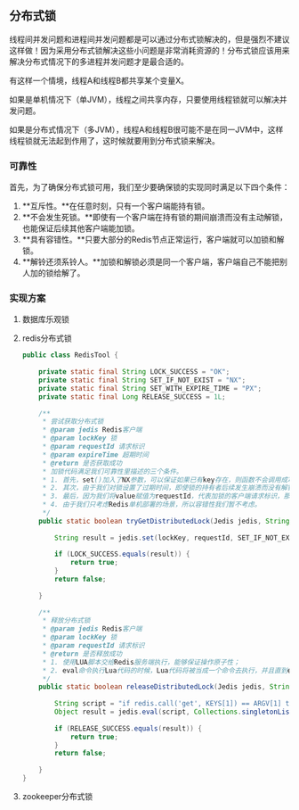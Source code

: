 ## 分布式锁

​		线程间并发问题和进程间并发问题都是可以通过分布式锁解决的，但是强烈不建议这样做！因为采用分布式锁解决这些小问题是非常消耗资源的！分布式锁应该用来解决分布式情况下的多进程并发问题才是最合适的。

有这样一个情境，线程A和线程B都共享某个变量X。

如果是单机情况下（单JVM），线程之间共享内存，只要使用线程锁就可以解决并发问题。

如果是分布式情况下（多JVM），线程A和线程B很可能不是在同一JVM中，这样线程锁就无法起到作用了，这时候就要用到分布式锁来解决。

### 可靠性

首先，为了确保分布式锁可用，我们至少要确保锁的实现同时满足以下四个条件：

1. **互斥性。**在任意时刻，只有一个客户端能持有锁。
2. **不会发生死锁。**即使有一个客户端在持有锁的期间崩溃而没有主动解锁，也能保证后续其他客户端能加锁。
3. **具有容错性。**只要大部分的Redis节点正常运行，客户端就可以加锁和解锁。
4. **解铃还须系铃人。**加锁和解锁必须是同一个客户端，客户端自己不能把别人加的锁给解了。

### 实现方案

1. 数据库乐观锁

2. redis分布式锁

   ```java
   public class RedisTool {
    
       private static final String LOCK_SUCCESS = "OK";
       private static final String SET_IF_NOT_EXIST = "NX";
       private static final String SET_WITH_EXPIRE_TIME = "PX";
       private static final Long RELEASE_SUCCESS = 1L;
    
       /**
        * 尝试获取分布式锁
        * @param jedis Redis客户端
        * @param lockKey 锁
        * @param requestId 请求标识
        * @param expireTime 超期时间
        * @return 是否获取成功
        * 加锁代码满足我们可靠性里描述的三个条件。
        * 1. 首先，set()加入了NX参数，可以保证如果已有key存在，则函数不会调用成功，也就是只有一个客户端能持有锁，满足互斥性。
        * 2. 其次，由于我们对锁设置了过期时间，即使锁的持有者后续发生崩溃而没有解锁，锁也会因为到了过期时间而自动解锁（即key被删除），不会发生死锁。
        * 3. 最后，因为我们将value赋值为requestId，代表加锁的客户端请求标识，那么在客户端在解锁的时候就可以进行校验是否是同一个客户端。
        * 4. 由于我们只考虑Redis单机部署的场景，所以容错性我们暂不考虑。
        */
       public static boolean tryGetDistributedLock(Jedis jedis, String lockKey, String requestId, int expireTime) {
    
           String result = jedis.set(lockKey, requestId, SET_IF_NOT_EXIST, SET_WITH_EXPIRE_TIME, expireTime);
    
           if (LOCK_SUCCESS.equals(result)) {
               return true;
           }
           return false;
    
       }
    
       /**
        * 释放分布式锁
        * @param jedis Redis客户端
        * @param lockKey 锁
        * @param requestId 请求标识
        * @return 是否释放成功
        * 1. 使用LUA脚本交给Redis服务端执行，能够保证操作原子性；
        * 2. eval命令执行Lua代码的时候，Lua代码将被当成一个命令去执行，并且直到eval命令执行完成，Redis才会执行其他命令。
        */
       public static boolean releaseDistributedLock(Jedis jedis, String lockKey, String requestId) {
    
           String script = "if redis.call('get', KEYS[1]) == ARGV[1] then return redis.call('del', KEYS[1]) else return 0 end";
           Object result = jedis.eval(script, Collections.singletonList(lockKey), Collections.singletonList(requestId));
    
           if (RELEASE_SUCCESS.equals(result)) {
               return true;
           }
           return false;
    
       }
   }
   ```

   

3. zookeeper分布式锁